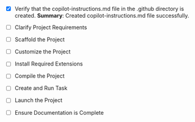 <!-- Use this file to provide workspace-specific custom instructions to Copilot. -->

- [x] Verify that the copilot-instructions.md file in the .github directory is created.
  **Summary**: Created copilot-instructions.md file successfully.

- [ ] Clarify Project Requirements

- [ ] Scaffold the Project

- [ ] Customize the Project

- [ ] Install Required Extensions

- [ ] Compile the Project

- [ ] Create and Run Task

- [ ] Launch the Project

- [ ] Ensure Documentation is Complete